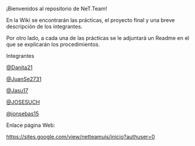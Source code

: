 ¡Bienvenidos al repositorio de NeT.Team!

En la Wiki se encontrarán las prácticas, el proyecto final y una breve descripción de los integrantes.

Por otro lado, a cada una de las prácticas se le adjuntará un Readme en el que se explicarán los procedimientos.


Integrantes

[@Danita21](https://github.com/Danita21)

[@JuanSe2731](https://github.com/JuanSe2731)

[@Jasu17](https://github.com/Jasu17)

[@JOSESUCH](https://github.com/JOSESUCH)

[@jonsebas15](https://github.com/jonsebas15)

Enlace página Web:

https://sites.google.com/view/netteamuis/inicio?authuser=0



